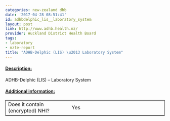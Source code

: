 ```yaml
---
categories: new-zealand dhb
date: '2017-04-28 08:51:41'
id: adhbdelphic_lis__laboratory_system
layout: post
link: http://www.adhb.health.nz/
provider: Auckland District Health Board
tags:
- laboratory
- nzte-report
title: "ADHB-Delphic (LIS) \u2013 Laboratory System"
---
```



 <h4> <u>Description:</u> </h4>
ADHB-Delphic (LIS) – Laboratory System
 <h4> <u>Additional information:</u> </h4>
 <table style="border: 1px solid">
 <tr> <td width="40%"> Does it contain (encrypted) NHI? </td> <td>Yes</td> </tr>
 </table>